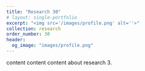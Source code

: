 ```yaml
---
title: "Research 30"
# layout: single-portfolio
excerpt: "<img src='/images/profile.png' alt=''>"
collection: research
order_number: 30
header: 
  og_image: "images/profile.png"
---
```

content content content about research 3.